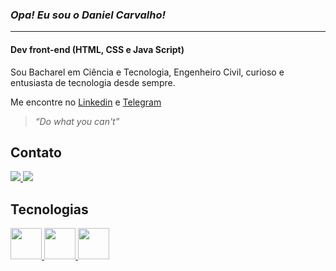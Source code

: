 ### **_Opa! Eu sou o Daniel Carvalho!_**
---


#### Dev front-end (HTML, CSS e Java Script)
Sou Bacharel em Ciência e Tecnologia, Engenheiro Civil, curioso e entusiasta de tecnologia desde sempre.  

Me encontre no [Linkedin](https://www.linkedin.com/in/carvalhodanielg/) e [Telegram](https://t.me/Daniel_dcg) 



>_“Do what you can't”_



## Contato
<a href="https://www.linkedin.com/in/carvalhodanielg/" alt="linkedin" target="_blank">
<img src="https://img.shields.io/badge/LinkedIn-0077B5?style=for-the-badge&logo=linkedin&logoColor=white">
</a>  <a href="https://t.me/Daniel_dcg" alt="telegram" target="_blank">
<img src="https://img.shields.io/badge/Telegram-2CA5E0?style=for-the-badge&logo=telegram&logoColor=white">
</a>



## Tecnologias

<a href="https://www.linkedin.com/in/carvalhodanielg/" alt="linkedin" target="_blank">
<img height = "50px" src="https://cdn.jsdelivr.net/gh/devicons/devicon/icons/css3/css3-plain-wordmark.svg">

<a href="https://www.linkedin.com/in/carvalhodanielg/" alt="linkedin" target="_blank">
<img height = "50px" src="https://cdn.jsdelivr.net/gh/devicons/devicon/icons/html5/html5-plain-wordmark.svg">

 <a href="https://www.linkedin.com/in/carvalhodanielg/" alt="linkedin" target="_blank">
<img height = "50px" src="https://cdn.jsdelivr.net/gh/devicons/devicon/icons/javascript/javascript-plain.svg">
  
 
